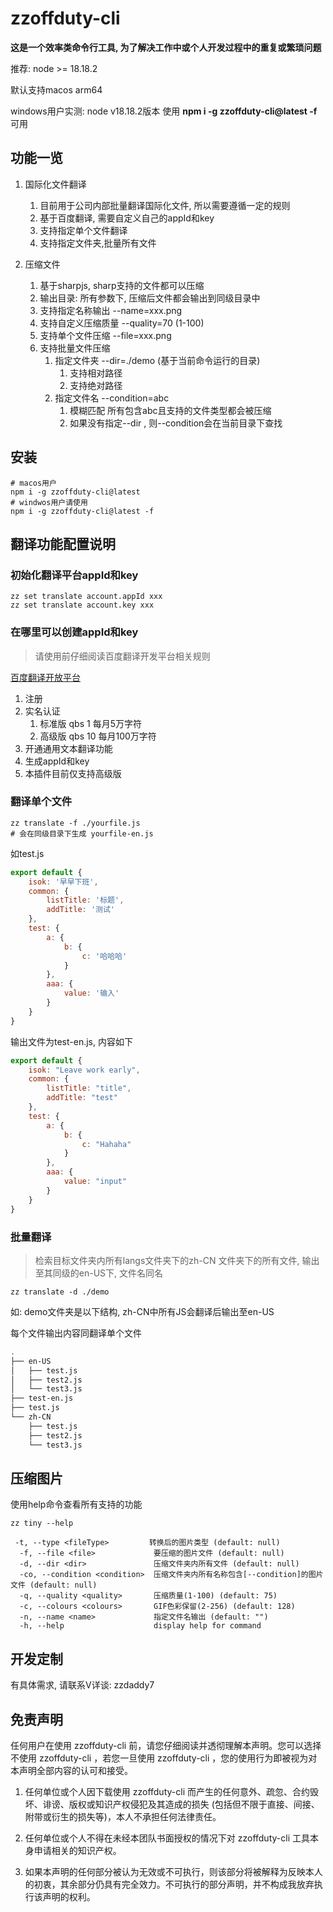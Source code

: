 # zzoffduty-cli

**这是一个效率类命令行工具, 为了解决工作中或个人开发过程中的重复或繁琐问题**

推荐: node >= 18.18.2

默认支持macos arm64

windows用户实测: node v18.18.2版本 使用 **npm i -g zzoffduty-cli@latest -f** 可用

## 功能一览

1. 国际化文件翻译
   1. 目前用于公司内部批量翻译国际化文件, 所以需要遵循一定的规则
   2. 基于百度翻译, 需要自定义自己的appId和key
   3. 支持指定单个文件翻译
   4. 支持指定文件夹,批量所有文件

2. 压缩文件
   1. 基于sharpjs, sharp支持的文件都可以压缩
   2. 输出目录: 所有参数下, 压缩后文件都会输出到同级目录中
   3. 支持指定名称输出 --name=xxx.png
   4. 支持自定义压缩质量 --quality=70 (1-100)
   5. 支持单个文件压缩 --file=xxx.png
   6. 支持批量文件压缩
      1. 指定文件夹 --dir=./demo (基于当前命令运行的目录)
         1. 支持相对路径
         2. 支持绝对路径
      2. 指定文件名 --condition=abc
         1. 模糊匹配 所有包含abc且支持的文件类型都会被压缩
         2. 如果没有指定--dir , 则--condition会在当前目录下查找

## 安装
```shell
# macos用户
npm i -g zzoffduty-cli@latest
# windwos用户请使用
npm i -g zzoffduty-cli@latest -f
```
## 翻译功能配置说明
### 初始化翻译平台appId和key

```shell
zz set translate account.appId xxx
zz set translate account.key xxx
```

### 在哪里可以创建appId和key

> 请使用前仔细阅读百度翻译开发平台相关规则

[百度翻译开放平台](https://fanyi-api.baidu.com/api/trans/product/desktop)

1. 注册
2. 实名认证
   1. 标准版 qbs 1  每月5万字符
   2. 高级版 qbs 10 每月100万字符
3. 开通通用文本翻译功能
4. 生成appId和key
5. 本插件目前仅支持高级版

### 翻译单个文件

```shell
zz translate -f ./yourfile.js
# 会在同级目录下生成 yourfile-en.js
```
如test.js
```js
export default {
    isok: '早早下班',
    common: {
        listTitle: '标题',
        addTitle: '测试'
    },
    test: {
        a: {
            b: {
                c: '哈哈哈'
            }
        },
        aaa: {
            value: '输入'
        }
    }
}
```
输出文件为test-en.js, 内容如下
```js
export default {
    isok: "Leave work early",
    common: {
        listTitle: "title",
        addTitle: "test"
    },
    test: {
        a: {
            b: {
                c: "Hahaha"
            }
        },
        aaa: {
            value: "input"
        }
    }
}
```
### 批量翻译

> 检索目标文件夹内所有langs文件夹下的zh-CN 文件夹下的所有文件, 输出至其同级的en-US下, 文件名同名

```shell
zz translate -d ./demo
```
如: demo文件夹是以下结构, zh-CN中所有JS会翻译后输出至en-US

每个文件输出内容同翻译单个文件

```bash
.
├── en-US
│   ├── test.js
│   ├── test2.js
│   └── test3.js
├── test-en.js
├── test.js
└── zh-CN
    ├── test.js
    ├── test2.js
    └── test3.js


```
## 压缩图片

使用help命令查看所有支持的功能
```
zz tiny --help

 -t, --type <fileType>         转换后的图片类型 (default: null)
  -f, --file <file>             要压缩的图片文件 (default: null)
  -d, --dir <dir>               压缩文件夹内所有文件 (default: null)
  -co, --condition <condition>  压缩文件夹内所有名称包含[--condition]的图片文件 (default: null)
  -q, --quality <quality>       压缩质量(1-100) (default: 75)
  -c, --colours <colours>       GIF色彩保留(2-256) (default: 128)
  -n, --name <name>             指定文件名输出 (default: "")
  -h, --help                    display help for command
```
## 开发定制

有具体需求, 请联系V详谈: zzdaddy7

## 免责声明

任何用户在使用 zzoffduty-cli 前，请您仔细阅读并透彻理解本声明。您可以选择不使用 zzoffduty-cli ，若您一旦使用 zzoffduty-cli ，您的使用行为即被视为对本声明全部内容的认可和接受。

1. 任何单位或个人因下载使用 zzoffduty-cli 而产生的任何意外、疏忽、合约毁坏、诽谤、版权或知识产权侵犯及其造成的损失 (包括但不限于直接、间接、附带或衍生的损失等)，本人不承担任何法律责任。

2. 任何单位或个人不得在未经本团队书面授权的情况下对 zzoffduty-cli 工具本身申请相关的知识产权。

3. 如果本声明的任何部分被认为无效或不可执行，则该部分将被解释为反映本人的初衷，其余部分仍具有完全效力。不可执行的部分声明，并不构成我放弃执行该声明的权利。

